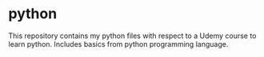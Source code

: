 # python
This repository contains my python files with respect to a Udemy course to learn python. Includes basics from python programming language.
